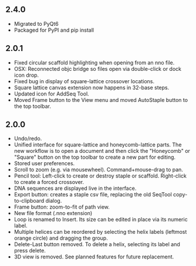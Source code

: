 ## 2.4.0

* Migrated to PyQt6
* Packaged for PyPI and pip install

## 2.0.1

* Fixed circular scaffold highlighting when opening from an nno file.
* OSX: Reconnected objc bridge so files open via double-click or dock icon drop.
* Fixed bug in display of square-lattice crossover locations.
* Square lattice canvas extension now happens in 32-base steps.
* Updated icon for AddSeq Tool.
* Moved Frame button to the View menu and moved AutoStaple button to the top toolbar.


## 2.0.0

* Undo/redo.
* Unified interface for square-lattice and honeycomb-lattice parts. The new workflow is to open a document and then click the "Honeycomb" or "Square" button on the top toolbar to create a new part for editing.
* Stored user preferences.
* Scroll to zoom (e.g. via mousewheel). Command+mouse-drag to pan.
* Pencil tool: Left-click to create or destroy staple or scaffold. Right-click to create a forced crossover.
* DNA sequences are displayed live in the interface.
* Export button: creates a staple csv file, replacing the old SeqTool copy-to-clipboard dialog.
* Frame button: zoom-to-fit of path view.
* New file format (.nno extension)
* Loop is renamed to Insert. Its size can be edited in place via its numeric label.
* Multiple helices can be reordered by selecting the helix labels (leftmost orange circle) and dragging the group.
* Delete-Last button removed. To delete a helix, selecting its label and press delete.
* 3D view is removed. See planned features for future replacement. 